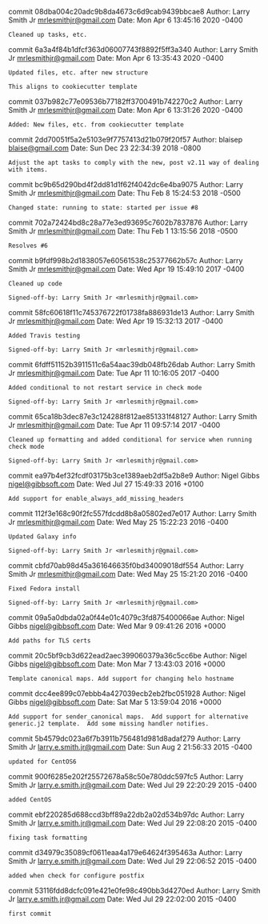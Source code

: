commit 08dba004c20adc9b8da4673c6d9cab9439bbcae8
Author: Larry Smith Jr <mrlesmithjr@gmail.com>
Date:   Mon Apr 6 13:45:16 2020 -0400

    Cleaned up tasks, etc.

commit 6a3a4f84b1dfcf363d06007743f8892f5ff3a340
Author: Larry Smith Jr <mrlesmithjr@gmail.com>
Date:   Mon Apr 6 13:35:43 2020 -0400

    Updated files, etc. after new structure
    
    This aligns to cookiecutter template

commit 037b982c77e09536b77182ff3700491b742270c2
Author: Larry Smith Jr <mrlesmithjr@gmail.com>
Date:   Mon Apr 6 13:31:26 2020 -0400

    Added: New files, etc. from cookiecutter template

commit 2dd70051f5a2e5103e9f7757413d21b079f20f57
Author: blaisep <blaise@gmail.com>
Date:   Sun Dec 23 22:34:39 2018 -0800

    Adjust the apt tasks to comply with the new, post v2.11 way of dealing with items.

commit bc9b65d290bd4f2dd81d1f62f4042dc6e4ba9075
Author: Larry Smith Jr <mrlesmithjr@gmail.com>
Date:   Thu Feb 8 15:24:53 2018 -0500

    Changed state: running to state: started per issue #8

commit 702a72424bd8c28a77e3ed93695c7602b7837876
Author: Larry Smith Jr <mrlesmithjr@gmail.com>
Date:   Thu Feb 1 13:15:56 2018 -0500

    Resolves #6

commit b9fdf998b2d1838057e60561538c25377662b57c
Author: Larry Smith Jr <mrlesmithjr@gmail.com>
Date:   Wed Apr 19 15:49:10 2017 -0400

    Cleaned up code
    
    Signed-off-by: Larry Smith Jr <mrlesmithjr@gmail.com>

commit 58fc60618f11c745376722f01738fa886931de13
Author: Larry Smith Jr <mrlesmithjr@gmail.com>
Date:   Wed Apr 19 15:32:13 2017 -0400

    Added Travis testing
    
    Signed-off-by: Larry Smith Jr <mrlesmithjr@gmail.com>

commit 6fdff51152b3911511c6a54aac39db048fb26dab
Author: Larry Smith Jr <mrlesmithjr@gmail.com>
Date:   Tue Apr 11 10:16:05 2017 -0400

    Added conditional to not restart service in check mode
    
    Signed-off-by: Larry Smith Jr <mrlesmithjr@gmail.com>

commit 65ca18b3dec87e3c124288f812ae851331f48127
Author: Larry Smith Jr <mrlesmithjr@gmail.com>
Date:   Tue Apr 11 09:57:14 2017 -0400

    Cleaned up formatting and added conditional for service when running check mode
    
    Signed-off-by: Larry Smith Jr <mrlesmithjr@gmail.com>

commit ea97b4ef32fcdf03175b3ce1389aeb2df5a2b8e9
Author: Nigel Gibbs <nigel@gibbsoft.com>
Date:   Wed Jul 27 15:49:33 2016 +0100

    Add support for enable_always_add_missing_headers

commit 112f3e168c90f2fc557fdcdd8b8a05802ed7e017
Author: Larry Smith Jr <mrlesmithjr@gmail.com>
Date:   Wed May 25 15:22:23 2016 -0400

    Updated Galaxy info
    
    Signed-off-by: Larry Smith Jr <mrlesmithjr@gmail.com>

commit cbfd70ab98d45a361646635f0bd34009018df554
Author: Larry Smith Jr <mrlesmithjr@gmail.com>
Date:   Wed May 25 15:21:20 2016 -0400

    Fixed Fedora install
    
    Signed-off-by: Larry Smith Jr <mrlesmithjr@gmail.com>

commit 09a5a0dbda02a0f44e01c4079c3fd875400066ae
Author: Nigel Gibbs <nigel@gibbsoft.com>
Date:   Wed Mar 9 09:41:26 2016 +0000

    Add paths for TLS certs

commit 20c5bf9cb3d622ead2aec399060379a36c5cc6be
Author: Nigel Gibbs <nigel@gibbsoft.com>
Date:   Mon Mar 7 13:43:03 2016 +0000

    Template canonical maps. Add support for changing helo hostname

commit dcc4ee899c07ebbb4a427039ecb2eb2fbc051928
Author: Nigel Gibbs <nigel@gibbsoft.com>
Date:   Sat Mar 5 13:59:04 2016 +0000

    Add support for sender_canonical maps.  Add support for alternative generic.j2 template.  Add some missing handler notifies.

commit 5b4579dc023a6f7b3911b756481d981d8adaf279
Author: Larry Smith Jr <larry.e.smith.jr@gmail.com>
Date:   Sun Aug 2 21:56:33 2015 -0400

    updated for CentOS6

commit 900f6285e202f25572678a58c50e780ddc597fc5
Author: Larry Smith Jr <larry.e.smith.jr@gmail.com>
Date:   Wed Jul 29 22:20:29 2015 -0400

    added CentOS

commit ebf220285d688ccd3bff89a22db2a02d534b97dc
Author: Larry Smith Jr <larry.e.smith.jr@gmail.com>
Date:   Wed Jul 29 22:08:20 2015 -0400

    fixing task formatting

commit d34979c35089cf0611eaa4a179e64624f395463a
Author: Larry Smith Jr <larry.e.smith.jr@gmail.com>
Date:   Wed Jul 29 22:06:52 2015 -0400

    added when check for configure postfix

commit 53116fdd8dcfc091e421e0fe98c490bb3d4270ed
Author: Larry Smith Jr <larry.e.smith.jr@gmail.com>
Date:   Wed Jul 29 22:02:00 2015 -0400

    first commit
